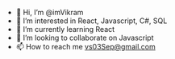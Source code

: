 - 👋 Hi, I’m @imVikram
- 👀 I’m interested in React, Javascript, C#, SQL
- 🌱 I’m currently learning React
- 💞️ I’m looking to collaborate on Javascript
- 📫 How to reach me vs03Sep@gmail.com

<!---
imVikram/imVikram is a ✨ special ✨ repository because its `README.md` (this file) appears on your GitHub profile.
You can click the Preview link to take a look at your changes.
--->

